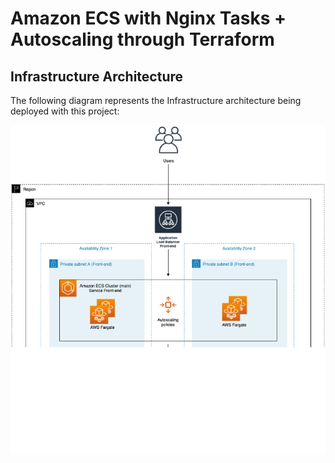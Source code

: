 # Amazon ECS with Nginx Tasks + Autoscaling through Terraform

## Infrastructure Architecture

The following diagram represents the Infrastructure architecture being deployed with this project:

  ![ScreenShot](diagram.png)  

